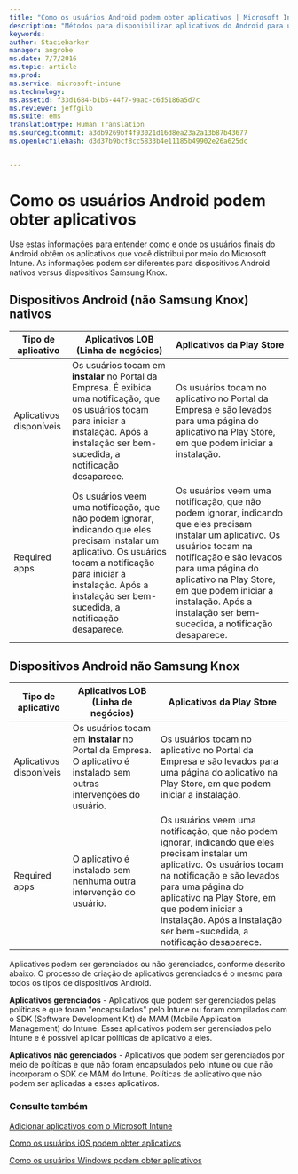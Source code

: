 ```yaml
---
title: "Como os usuários Android podem obter aplicativos | Microsoft Intune"
description: "Métodos para disponibilizar aplicativos do Android para usuários finais"
keywords: 
author: Staciebarker
manager: angrobe
ms.date: 7/7/2016
ms.topic: article
ms.prod: 
ms.service: microsoft-intune
ms.technology: 
ms.assetid: f33d1684-b1b5-44f7-9aac-c6d5186a5d7c
ms.reviewer: jeffgilb
ms.suite: ems
translationtype: Human Translation
ms.sourcegitcommit: a3db9269bf4f93021d16d8ea23a2a13b87b43677
ms.openlocfilehash: d3d37b9bcf8cc5833b4e11185b49902e26a625dc


---
```



# Como os usuários Android podem obter aplicativos
Use estas informações para entender como e onde os usuários finais do Android obtêm os aplicativos que você distribui por meio do Microsoft Intune. As informações podem ser diferentes para dispositivos Android nativos versus dispositivos Samsung Knox.

## Dispositivos Android (não Samsung Knox) nativos

| Tipo de aplicativo | Aplicativos LOB (Linha de negócios) | Aplicativos da Play Store  |
| ------------- |-------------| -----|
| Aplicativos disponíveis      | Os usuários tocam em **instalar** no Portal da Empresa. É exibida uma notificação, que os usuários tocam para iniciar a instalação. Após a instalação ser bem-sucedida, a notificação desaparece. | Os usuários tocam no aplicativo no Portal da Empresa e são levados para uma página do aplicativo na Play Store, em que podem iniciar a instalação.|
| Required apps      | Os usuários veem uma notificação, que não podem ignorar, indicando que eles precisam instalar um aplicativo. Os usuários tocam a notificação para iniciar a instalação. Após a instalação ser bem-sucedida, a notificação desaparece.    | Os usuários veem uma notificação, que não podem ignorar, indicando que eles precisam instalar um aplicativo. Os usuários tocam na notificação e são levados para uma página do aplicativo na Play Store, em que podem iniciar a instalação. Após a instalação ser bem-sucedida, a notificação desaparece. |

## Dispositivos Android não Samsung Knox

| Tipo de aplicativo | Aplicativos LOB (Linha de negócios) | Aplicativos da Play Store  |
| ------------- |-------------| -----|
| Aplicativos disponíveis      | Os usuários tocam em **instalar** no Portal da Empresa. O aplicativo é instalado sem outras intervenções do usuário. | Os usuários tocam no aplicativo no Portal da Empresa e são levados para uma página do aplicativo na Play Store, em que podem iniciar a instalação.|
| Required apps      | O aplicativo é instalado sem nenhuma outra intervenção do usuário.    | Os usuários veem uma notificação, que não podem ignorar, indicando que eles precisam instalar um aplicativo. Os usuários tocam na notificação e são levados para uma página do aplicativo na Play Store, em que podem iniciar a instalação. Após a instalação ser bem-sucedida, a notificação desaparece. |

Aplicativos podem ser gerenciados ou não gerenciados, conforme descrito abaixo. O processo de criação de aplicativos gerenciados é o mesmo para todos os tipos de dispositivos Android.

**Aplicativos gerenciados** - Aplicativos que podem ser gerenciados pelas políticas e que foram "encapsulados" pelo Intune ou foram compilados com o SDK (Software Development Kit) de MAM (Mobile Application Management) do Intune. Esses aplicativos podem ser gerenciados pelo Intune e é possível aplicar políticas de aplicativo a eles.

**Aplicativos não gerenciados** - Aplicativos que podem ser gerenciados por meio de políticas e que não foram encapsulados pelo Intune ou que não incorporam o SDK de MAM do Intune. Políticas de aplicativo que não podem ser aplicadas a esses aplicativos.

### Consulte também
[Adicionar aplicativos com o Microsoft Intune](/intune/deploy-use/add-apps)

[Como os usuários iOS podem obter aplicativos](how-your-ios-users-get-their-apps.md)

[Como os usuários Windows podem obter aplicativos](how-your-windows-users-get-their-apps.md)



<!--HONumber=Sep16_HO5-->


